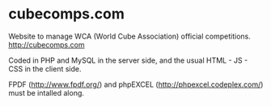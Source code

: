 cubecomps.com
=============

Website to manage WCA (World Cube Association) official competitions. http://cubecomps.com

Coded in PHP and MySQL in the server side, and the usual HTML - JS - CSS in the client side.

FPDF (http://www.fpdf.org/) and phpEXCEL (http://phpexcel.codeplex.com/) must be intalled along.
